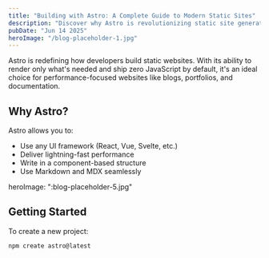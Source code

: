```yaml
---
title: "Building with Astro: A Complete Guide to Modern Static Sites"
description: "Discover why Astro is revolutionizing static site generation and how to build blazing fast blogs with it."
pubDate: "Jun 14 2025"
heroImage: "/blog-placeholder-1.jpg"
---
```


Astro is redefining how developers build static websites. With its ability to render only what's needed and ship zero JavaScript by default, it's an ideal choice for performance-focused websites like blogs, portfolios, and documentation.

## Why Astro?

Astro allows you to:

- Use any UI framework (React, Vue, Svelte, etc.)
- Deliver lightning-fast performance
- Write in a component-based structure
- Use Markdown and MDX seamlessly

heroImage: ":blog-placeholder-5.jpg"

## Getting Started

To create a new project:

```bash
npm create astro@latest
